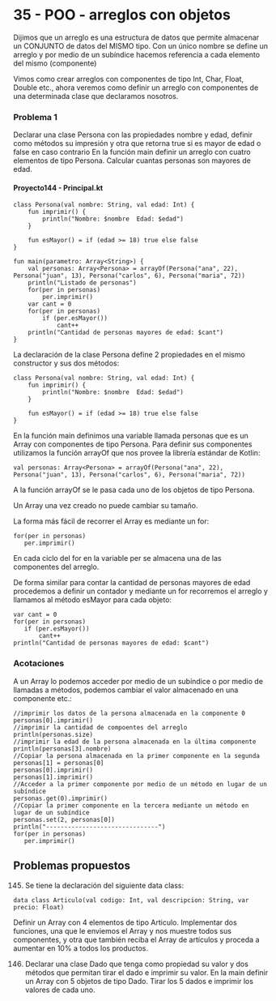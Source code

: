 # 35 - POO - arreglos con objetos

Dijimos que un arreglo es una estructura de datos que permite almacenar un CONJUNTO de datos del MISMO tipo. Con un
único nombre se define un arreglo y por medio de un subíndice hacemos referencia a cada elemento del mismo (componente)

Vimos como crear arreglos con componentes de tipo Int, Char, Float, Double etc., ahora veremos como definir un arreglo
con componentes de una determinada clase que declaramos nosotros.

### Problema 1

Declarar una clase Persona con las propiedades nombre y edad, definir como métodos su impresión y otra que retorna true
si es mayor de edad o false en caso contrario En la función main definir un arreglo con cuatro elementos de tipo
Persona. Calcular cuantas personas son mayores de edad.

#### Proyecto144 - Principal.kt

```Kt
class Persona(val nombre: String, val edad: Int) {
    fun imprimir() {
        println("Nombre: $nombre  Edad: $edad")
    }

    fun esMayor() = if (edad >= 18) true else false
}

fun main(parametro: Array<String>) {
    val personas: Array<Persona> = arrayOf(Persona("ana", 22), Persona("juan", 13), Persona("carlos", 6), Persona("maria", 72))
    println("Listado de personas")
    for(per in personas)
        per.imprimir()
    var cant = 0
    for(per in personas)
        if (per.esMayor())
            cant++
    println("Cantidad de personas mayores de edad: $cant")
}
```

La declaración de la clase Persona define 2 propiedades en el mismo constructor y sus dos métodos:

```Kt
class Persona(val nombre: String, val edad: Int) {
    fun imprimir() {
        println("Nombre: $nombre  Edad: $edad")
    }

    fun esMayor() = if (edad >= 18) true else false
}
```

En la función main definimos una variable llamada personas que es un Array con componentes de tipo Persona. Para definir
sus componentes utilizamos la función arrayOf que nos provee la librería estándar de Kotlin:

```Kt
val personas: Array<Persona> = arrayOf(Persona("ana", 22), Persona("juan", 13), Persona("carlos", 6), Persona("maria", 72))
```

A la función arrayOf se le pasa cada uno de los objetos de tipo Persona.

Un Array una vez creado no puede cambiar su tamaño.

La forma más fácil de recorrer el Array es mediante un for:

```Kt
for(per in personas)
   per.imprimir()
```

En cada ciclo del for en la variable per se almacena una de las componentes del arreglo.

De forma similar para contar la cantidad de personas mayores de edad procedemos a definir un contador y mediante un for
recorremos el arreglo y llamamos al método esMayor para cada objeto:

```Kt
var cant = 0
for(per in personas)
   if (per.esMayor())
       cant++
println("Cantidad de personas mayores de edad: $cant")
```

### Acotaciones

A un Array lo podemos acceder por medio de un subíndice o por medio de llamadas a métodos, podemos cambiar el valor
almacenado en una componente etc.:

```Kt
//imprimir los datos de la persona almacenada en la componente 0
personas[0].imprimir()
//imprimir la cantidad de compoentes del arreglo
println(personas.size)
//imprimir la edad de la persona almacenada en la última componente
println(personas[3].nombre)
//Copiar la persona almacenada en la primer componente en la segunda
personas[1] = personas[0]
personas[0].imprimir()
personas[1].imprimir()
//Acceder a la primer componente por medio de un método en lugar de un subíndice
personas.get(0).imprimir()
//Copiar la primer componente en la tercera mediante un método en lugar de un subíndice
personas.set(2, personas[0])
println("-------------------------------")
for(per in personas)
   per.imprimir()
```

## Problemas propuestos

145. Se tiene la declaración del siguiente data class:

```Kt
data class Articulo(val codigo: Int, val descripcion: String, var precio: Float)
  ```

Definir un Array con 4 elementos de tipo Articulo. Implementar dos funciones, una que le enviemos el Array y nos muestre
todos sus componentes, y otra que también reciba el Array de artículos y proceda a aumentar en 10% a todos los
productos.

146. Declarar una clase Dado que tenga como propiedad su valor y dos métodos que permitan tirar el dado e imprimir su
     valor. En la main definir un Array con 5 objetos de tipo Dado. Tirar los 5 dados e imprimir los valores de cada
     uno.

